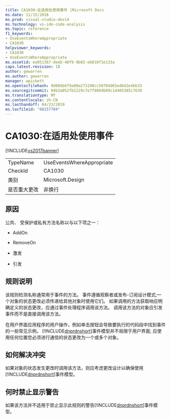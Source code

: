```yaml
---
title: CA1030:在适用处使用事件 |Microsoft Docs
ms.date: 11/15/2016
ms.prod: visual-studio-dev14
ms.technology: vs-ide-code-analysis
ms.topic: reference
f1_keywords:
- UseEventsWhereAppropriate
- CA1030
helpviewer_keywords:
- CA1030
- UseEventsWhereAppropriate
ms.assetid: ea051367-deeb-40f9-9b65-eb818f1e133a
caps.latest.revision: 18
author: gewarren
ms.author: gewarren
manager: wpickett
ms.openlocfilehash: 9d00db6f9a00a273198cc50704d65ed6d2e4bb33
ms.sourcegitcommit: 94b3a052fb1229c7e7f8804b09c1d403385c7630
ms.translationtype: MT
ms.contentlocale: zh-CN
ms.lasthandoff: 04/23/2019
ms.locfileid: "68157704"
---
```

# <a name="ca1030-use-events-where-appropriate"></a>CA1030:在适用处使用事件
[!INCLUDE[vs2017banner](../includes/vs2017banner.md)]

|||
|-|-|
|TypeName|UseEventsWhereAppropriate|
|CheckId|CA1030|
|类别|Microsoft.Design|
|是否重大更改|非换行|

## <a name="cause"></a>原因
 公共、 受保护或私有方法名称以与以下项之一：

- AddOn

- RemoveOn

- 激发

- 引发

## <a name="rule-description"></a>规则说明
 该规则检测名称通常用于事件的方法。 事件遵循观察者或发布-订阅设计模式;一个对象的状态更改必须传递给其他对象时使用它们。 如果调用的方法获取响应明确定义的状态更改，应通过事件处理程序调用该方法。 调用该方法的对象应引发事件而不是直接调用该方法。

 在用户界面应用程序的用户操作，例如单击按钮会导致要执行的代码段中找到事件的一些常见示例。 [!INCLUDE[dnprdnshort](../includes/dnprdnshort-md.md)]事件模型并不局限于用户界面; 应使用任何位置您必须进行通信的状态更改为一个或多个对象。

## <a name="how-to-fix-violations"></a>如何解决冲突
 如果对象的状态发生更改时调用该方法，则应考虑更改设计以确保使用[!INCLUDE[dnprdnshort](../includes/dnprdnshort-md.md)]事件模型。

## <a name="when-to-suppress-warnings"></a>何时禁止显示警告
 如果该方法并不适用于禁止显示此规则的警告[!INCLUDE[dnprdnshort](../includes/dnprdnshort-md.md)]事件模型。
